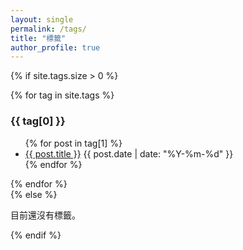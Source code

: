 ```yaml
---
layout: single
permalink: /tags/
title: "標籤"
author_profile: true
---
```


{% if site.tags.size > 0 %}
  <div class="tags">
    {% for tag in site.tags %}
      <div class="tag-group">
        <h3 id="{{ tag[0] | slugify }}" class="tag-group-title">{{ tag[0] }}</h3>
        <ul class="tag-group-list">
          {% for post in tag[1] %}
            <li class="tag-group-item">
              <a href="{{ post.url | relative_url }}">{{ post.title }}</a>
              <span class="tag-group-date">{{ post.date | date: "%Y-%m-%d" }}</span>
            </li>
          {% endfor %}
        </ul>
      </div>
    {% endfor %}
  </div>
{% else %}
  <p>目前還沒有標籤。</p>
{% endif %}

